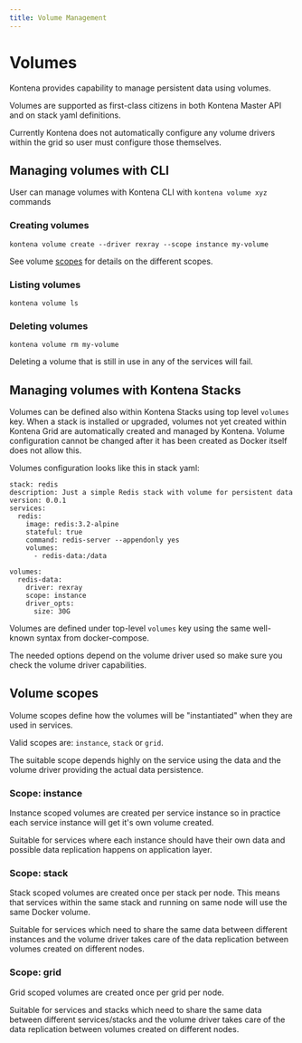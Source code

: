 ```yaml
---
title: Volume Management
---
```


# Volumes

Kontena provides capability to manage persistent data using volumes.

Volumes are supported as first-class citizens in both Kontena Master API and on stack yaml definitions.

Currently Kontena does not automatically configure any volume drivers within the grid so user must configure those themselves.


## Managing volumes with CLI

User can manage volumes with Kontena CLI with `kontena volume xyz` commands

### Creating volumes

`kontena volume create --driver rexray --scope instance my-volume`

See volume [scopes](#volume-scopes) for details on the different scopes.

### Listing volumes

`kontena volume ls`

### Deleting volumes

`kontena volume rm my-volume`

Deleting a volume that is still in use in any of the services will fail.

## Managing volumes with Kontena Stacks

Volumes can be defined also within Kontena Stacks using top level `volumes` key. When a stack is installed or upgraded, volumes not yet created within Kontena Grid are automatically created and managed by Kontena. Volume configuration cannot be changed after it has been created as Docker itself does not allow this.


Volumes configuration looks like this in stack yaml:
```
stack: redis
description: Just a simple Redis stack with volume for persistent data
version: 0.0.1
services:
  redis:
    image: redis:3.2-alpine
    stateful: true
    command: redis-server --appendonly yes
    volumes:
      - redis-data:/data

volumes:
  redis-data:
    driver: rexray
    scope: instance
    driver_opts:
      size: 30G
```

Volumes are defined under top-level `volumes` key using the same well-known syntax from docker-compose.

The needed options depend on the volume driver used so make sure you check the volume driver capabilities.

## Volume scopes

Volume scopes define how the volumes will be "instantiated" when they are used in services.

Valid scopes are: `instance`, `stack` or `grid`.

The suitable scope depends highly on the service using the data and the volume driver providing the actual data persistence.

### Scope: instance

Instance scoped volumes are created per service instance so in practice each service instance will get it's own volume created.

Suitable for services where each instance should have their own data and possible data replication happens on application layer.

### Scope: stack

Stack scoped volumes are created once per stack per node. This means that services within the same stack and running on same node will use the same Docker volume.

Suitable for services which need to share the same data between different instances and the volume driver takes care of the data replication between volumes created on different nodes.

### Scope: grid

Grid scoped volumes are created once per grid per node.

Suitable for services and stacks which need to share the same data between different services/stacks and the volume driver takes care of the data replication between volumes created on different nodes.
